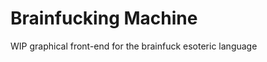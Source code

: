 Brainfucking Machine
====================

WIP graphical front-end for the brainfuck esoteric language
